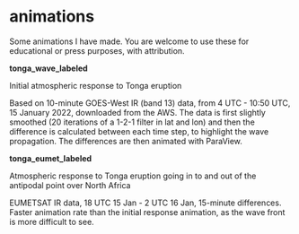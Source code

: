 # animations

Some animations I have made. You are welcome to use these for educational or press purposes, with attribution.

<b> tonga_wave_labeled </b>

Initial atmospheric response to Tonga eruption

Based on 10-minute GOES-West IR (band 13) data, from 4 UTC - 10:50 UTC, 15 January 2022, downloaded from the AWS. The data is first slightly smoothed (20 iterations of a 1-2-1 filter in lat and lon) and then the difference is calculated between each time step, to highlight the wave propagation. The differences are then animated with ParaView.

<b> tonga_eumet_labeled </b>

Atmospheric response to Tonga eruption going in to and out of the antipodal point over North Africa

EUMETSAT IR data, 18 UTC 15 Jan - 2 UTC 16 Jan, 15-minute differences. Faster animation rate than the initial response animation, as the wave front is more difficult to see.
